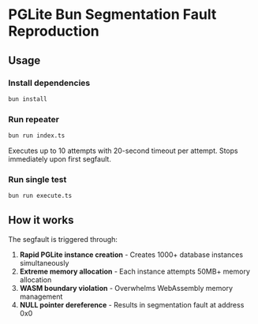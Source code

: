 # PGLite Bun Segmentation Fault Reproduction

## Usage

### Install dependencies

```bash
bun install
```

### Run repeater

```bash
bun run index.ts
```

Executes up to 10 attempts with 20-second timeout per attempt. Stops immediately upon first segfault.

### Run single test

```bash
bun run execute.ts
```

## How it works

The segfault is triggered through:

1. **Rapid PGLite instance creation** - Creates 1000+ database instances simultaneously
2. **Extreme memory allocation** - Each instance attempts 50MB+ memory allocation
3. **WASM boundary violation** - Overwhelms WebAssembly memory management
4. **NULL pointer dereference** - Results in segmentation fault at address 0x0

